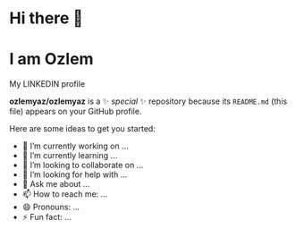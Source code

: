 <h1>   Hi there 👋 </h1>
<h1> I am Ozlem </h1>
<p>My LINKEDIN profile <a target="_blank" href="https://www.linkedin.com/feed/"></a>
</p>


**ozlemyaz/ozlemyaz** is a ✨ _special_ ✨ repository because its `README.md` (this file) appears on your GitHub profile.

Here are some ideas to get you started:

- 🔭 I’m currently working on ...
- 🌱 I’m currently learning ...
- 👯 I’m looking to collaborate on ...
- 🤔 I’m looking for help with ...
- 💬 Ask me about ...
- 📫 How to reach me: ...
- 😄 Pronouns: ...
- ⚡ Fun fact: ...


